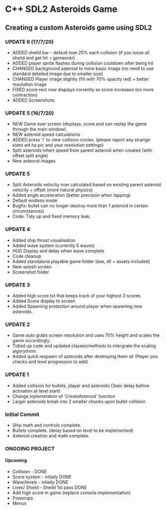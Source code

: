 # C++ SDL2 Asteroids Game

## Creating a custom Asteroids game using SDL2


### UPDATE 6 (17/7/20)
- ADDED sheild bar - default lose 25% each collision (if you loose all sheild and get hit = gameover)
- ADDED player sprite flashes during collision cooldown after being hit
- CHANGED background asteroid to more basic image (no need to use standard detailed image due to smaller size)
- CHANGED Player image slightly (fill with 70% opacity red) + better resolution image
- FIXED score rect now displays corrently as score increases (no more contraction)
- ADDED Screenshots

### UPDATE 5 (16/7/20)
- NEW Game over screen (displays, score and can replay the game through the main window)
- NEW asteroid speed calculations
- ADDED press 'i' to view collision circles. (please report any strange sizes wit ha pic and your resolution settings)
- Split asteroids inhert speed from parent asteroid when created (with offset split angle)
- New asteroid images

### UPDATE 5
- Split Asteroids velocity now calculated based on existing parent asteroid velocity + offset (more natural physics)
- Added angle acceleration (better precision when tapping)
- Default endless mode
- Bugfix: bullet can no longer destroy more than 1 asteroid in certain circumstances)
- Code: Tidy up and fixed memory leak.

### UPDATE 4
- Added ship thrust visualisation
- Added wave system (currently 5 waves)
- HUD Display and delay when wave complete
- Code cleanup
- Added standalone playable game folder (exe, dll + assets included)
- New splash screen
- Screenshot folder

### UPDATE 3
- Added high score.txt that keeps track of your highest 3 scores
- Added Score display to screen
- Added Spawning protection around player when spawning new asteroids. 

### UPDATE 2
- Game auto grabs screen resolution and uses 70% height and scales the game occordingly.
- Tidied up code and updated classes/methods to intergrate the scaling algorythmn.
- Added quick respawn of asteroids after destroying them all (Player pos checks and level progression to add)

### UPDATE 1
- Added collision for bullets, player and asteroids (3sec delay before activation at level start)
- Change inplemetation of 'CreateAsteroid' function
- Larger asteroids break into 2 smaller chunks upon bullet collision

### Initial Commit
- Ship math and controls complete.
- Bullets complete. (delay based on level to be implemented)
- Asteroid creation and math complete.

### ONGOING PROJECT
#### Upcoming
- Collision - DONE
- Score system - intially DONE
- Wave/levels - intially DONE
- Lives/ Shield - Sheild 1st pass DONE
- Add high score in game (replace console implementation)
- Powerups
- Menus